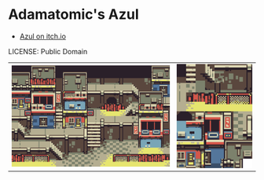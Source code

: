 Adamatomic's Azul
===

* [Azul on itch.io](https://adamatomic.itch.io/azul)

LICENSE: Public Domain

| | |
|---|---|
| ![azul.png](azul.png) | ![u_azul_tiles.png](u_azul_tiles.png)  |


